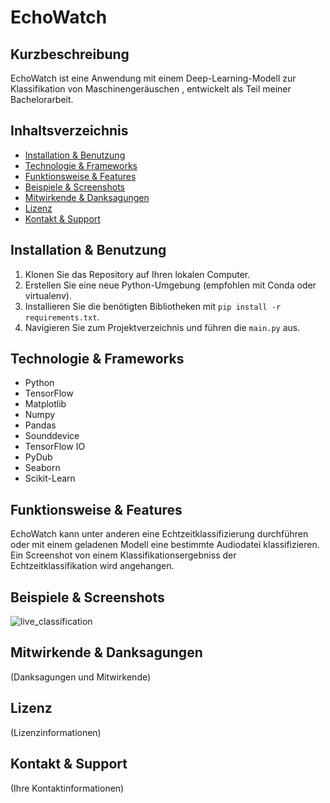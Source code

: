 # EchoWatch

## Kurzbeschreibung
EchoWatch ist eine Anwendung mit einem Deep-Learning-Modell zur Klassifikation von Maschinengeräuschen , entwickelt als Teil meiner Bachelorarbeit.

## Inhaltsverzeichnis
- [Installation & Benutzung](#installation--benutzung)
- [Technologie & Frameworks](#technologie--frameworks)
- [Funktionsweise & Features](#funktionsweise--features)
- [Beispiele & Screenshots](#beispiele--screenshots)
- [Mitwirkende & Danksagungen](#mitwirkende--danksagungen)
- [Lizenz](#lizenz)
- [Kontakt & Support](#kontakt--support)

## Installation & Benutzung
1. Klonen Sie das Repository auf Ihren lokalen Computer.
2. Erstellen Sie eine neue Python-Umgebung (empfohlen mit Conda oder virtualenv).
3. Installieren Sie die benötigten Bibliotheken mit `pip install -r requirements.txt`.
4. Navigieren Sie zum Projektverzeichnis und führen die `main.py` aus.

## Technologie & Frameworks
- Python
- TensorFlow
- Matplotlib
- Numpy
- Pandas
- Sounddevice
- TensorFlow IO
- PyDub
- Seaborn
- Scikit-Learn

## Funktionsweise & Features
EchoWatch kann unter anderen eine Echtzeitklassifizierung durchführen oder mit einem geladenen Modell eine bestimmte Audiodatei klassifizieren.
Ein Screenshot von einem Klassifikationsergebniss der Echtzeitklassifikation wird angehangen.

## Beispiele & Screenshots
![live_classification](https://github.com/JSDulai/EchoWatch/assets/108550388/88b2d3c4-7c02-401d-8b6c-3e8fcda2d2d9)


## Mitwirkende & Danksagungen
(Danksagungen und Mitwirkende)

## Lizenz
(Lizenzinformationen)

## Kontakt & Support
(Ihre Kontaktinformationen)

